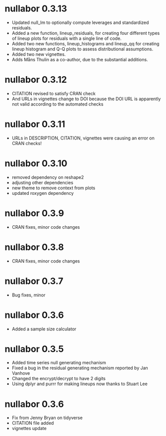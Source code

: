 # nullabor 0.3.13

- Updated null_lm to optionally compute leverages and standardized residuals.
- Added a new function, lineup_residuals, for creating four different types of lineup plots for residuals with a single line of code.
- Added two new functions, lineup_histograms and lineup_qq for creating lineup histogram and Q-Q plots to assess distributional assumptions.
- Added two new vignettes.
- Adds Måns Thulin as a co-author, due to the substantial additions.

# nullabor 0.3.12

- CITATION revised to satisfy CRAN check
- And URLs in vignettes change to DOI because the DOI URL is apparently not valid according to the automated checks

# nullabor 0.3.11

- URLs in DESCRIPTION, CITATION, vignettes were causing an error on CRAN checks!

# nullabor 0.3.10

- removed dependency on reshape2
- adjusting other dependencies
- new theme to remove context from plots
- updated roxygen dependency

# nullabor 0.3.9

- CRAN fixes, minor code changes

# nullabor 0.3.8

- CRAN fixes, minor code changes

# nullabor 0.3.7

- Bug fixes, minor

# nullabor 0.3.6

- Added a sample size calculator

# nullabor 0.3.5

- Added time series null generating mechanism
- Fixed a bug in the residual generating mechanism reported by Jan Vanhove
- Changed the encrypt/decrypt to have 2 digits
- Using dplyr and purrr for making lineups now thanks to Stuart Lee

# nullabor 0.3.6

- Fix from Jenny Bryan on tidyverse
- CITATION file added
- vignettes update

